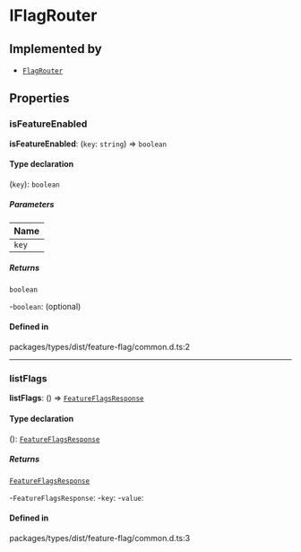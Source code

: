 # IFlagRouter

## Implemented by

- [`FlagRouter`](../classes/FlagRouter.md)

## Properties

### isFeatureEnabled

 **isFeatureEnabled**: (`key`: `string`) => `boolean`

#### Type declaration

(`key`): `boolean`

##### Parameters

| Name |
| :------ |
| `key` | `string` |

##### Returns

`boolean`

-`boolean`: (optional) 

#### Defined in

packages/types/dist/feature-flag/common.d.ts:2

___

### listFlags

 **listFlags**: () => [`FeatureFlagsResponse`](../index.md#featureflagsresponse)

#### Type declaration

(): [`FeatureFlagsResponse`](../index.md#featureflagsresponse)

##### Returns

[`FeatureFlagsResponse`](../index.md#featureflagsresponse)

-`FeatureFlagsResponse`: 
	-`key`: 
	-`value`: 

#### Defined in

packages/types/dist/feature-flag/common.d.ts:3
